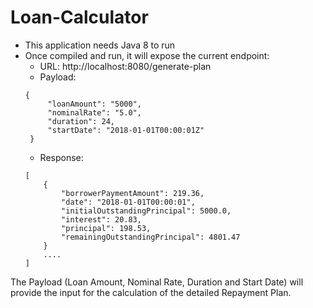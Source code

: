 # Loan-Calculator

* This application needs Java 8 to run
* Once compiled and run, it will expose the current endpoint:
    * URL: http://localhost:8080/generate-plan
    * Payload: 
    ```
    {
         "loanAmount": "5000",
         "nominalRate": "5.0",
         "duration": 24,
         "startDate": "2018-01-01T00:00:01Z"             
     }    
    ```
    * Response:
    ```
    [  
        { 
            "borrowerPaymentAmount": 219.36,  
            "date": "2018-01-01T00:00:01", 
            "initialOutstandingPrincipal": 5000.0, 
            "interest": 20.83, 
            "principal": 198.53, 
            "remainingOutstandingPrincipal": 4801.47 
        } 
        .... 
    ]
    ```
    
The Payload (Loan Amount, Nominal Rate, Duration and Start Date) will provide the input for the calculation of the detailed Repayment Plan.